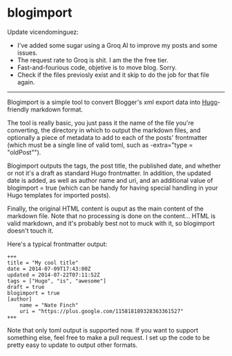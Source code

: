 blogimport
==========

Update vicendominguez: 

* I've added some sugar using a Groq AI to improve my posts and some issues.
* The request rate to Groq is shit. I am the the free tier.
* Fast-and-fourious code, objetive is to move blog. Sorry.
* Check if the files previosly exist and it skip to do the job for that file again.

--------

Blogimport is a simple tool to convert Blogger's xml export data into
[Hugo](http://hugo.spf13.com)-friendly markdown format.

The tool is really basic, you just pass it the name of the file you're
converting, the directory in which to output the markdown files, and optionally
a piece of metadata to add to each of the posts' frontmatter (which must be a
single line of valid toml, such as -extra="type = \"oldPost\"").

Blogimport outputs the tags, the post title, the published date, and whether or
not it's a draft as standard Hugo frontmatter.  In addition, the updated date is
added, as well as author name and uri, and an additional value of blogimport =
true (which can be handy for having special handling in your Hugo templates for
imported posts).

Finally, the original HTML content is ouput as the main content of the markdown
file.  Note that no processing is done on the content... HTML is valid markdown,
and it's probably best not to muck with it, so blogimport doesn't touch it.

Here's a typical frontmatter output:

	+++
	title = "My cool title"
	date = 2014-07-09T17:43:00Z
	updated = 2014-07-22T07:11:52Z
	tags = ["Hugo", "is", "awesome"]
	draft = true
	blogimport = true 
	[author]
		name = "Nate Finch"
		uri = "https://plus.google.com/115818189328363361527"
	+++

Note that only toml output is supported now.  If you want to support something
else, feel free to make a pull request.  I set up the code to be pretty easy to
update to output other formats.
